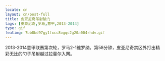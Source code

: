 ```yaml
---
locate: cn
layout: cn/post-full
title: 皮亚尼奇吊射破门
tags: [皮亚尼奇,罗马,意甲,2013-2014]
type: gif
featimg: 7bb8bd97gy1fxcc8ogqc2g20a004rhdv.gif
---
```


2013-2014意甲联赛第次轮，罗马2-1维罗纳。第58分钟，皮亚尼奇禁区外打出精彩无比的勺子吊射越过拉斐尔入网。